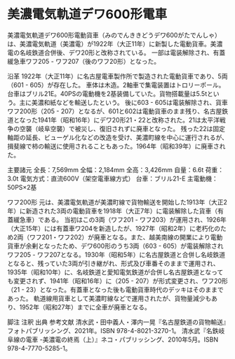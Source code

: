 # 美濃電気軌道デワ600形電車

美濃電気軌道デワ600形電動貨車（みのでんききどうデワ600がたでんしゃ）は、美濃電気軌道（美濃電）が1922年（大正11年）に新製した電動貨車。美濃電の名岐鉄道合併後、デワ20形と改称されている。
一部は電装解除され、有蓋緩急車ワフ205 - ワフ207（後のワフ20形）となった。

沿革
1922年（大正11年）に名古屋電車製作所で製造された電動貨車であり、5両（601 - 605）が存在した。
車体は木造。2軸車で集電装置はトロリーポール。台車はブリル21E。40PSの電動機を2基装備していた。貨物搭載量は5.5tという。主に美濃和紙などを輸送したという。
後に603 - 605は電装解除され、貨車ワフ200形（205 - 207）となるが、601と602は電動貨車のまま残り、名古屋鉄道となった1941年（昭和16年）にデワ20形21・22と改称された。21は太平洋戦争の空襲（岐阜空襲）で被災し、復旧されずに廃車となった。
残った22は固定軸距の延長、ビューゲル化などの改造を受け、美濃町線を中心に運行されるが、揖斐線で柿の輸送に使用されることもあった。1964年（昭和39年）に廃車された。

主要諸元
全長：7,569mm
全幅：2,184mm
全高：3,426mm
自量：6.6t
荷重：3.0t
電気方式：直流600V（架空電車線方式）
台車：ブリル21-E
主電動機：50PS×2基

ワフ200形
元は、美濃電気軌道が美濃町線で貨物輸送を開始した1913年（大正2年）に新造された3両の電動貨車を1918年（大正7年）に電装解除した貨車（有蓋緩急車）である。
当初はこの3両（ワフ201 - ワフ203）が運用され、1926年（大正15年）には有蓋車ワ204を新造したが、1927年（昭和2年）に老朽化のため2両（ワフ201・ワフ202）が廃車となる。また、越美南線の開業により電動貨車が余剰となったため、デワ600形のうち3両（603 - 605）が電装解除されワフ205 - ワフ207となる。1930年（昭和5年）に名古屋鉄道と合併し名岐鉄道となると、残っていた3両が引き継がれ、形式及び車番そのままで運用され、1935年（昭和10年）に、名岐鉄道と愛知電気鉄道が合併し名古屋鉄道となっても変更されず、1941年（昭和16年）に（205 - 207）が形式変更され、ワフ20形（21 - 23）となった。有蓋車となった後も電動貨車時代のデッキはそのままであった。
軌道線用貨車として美濃町線などで運用されたが、貨物量減少もあり、1952年（昭和27年）までに全車が廃車となる。

脚注
注釈
出典
参考文献
清水武・田中義人・澤内一晃『名古屋鉄道の貨物輸送』フォトパブリッシング、2021年。ISBN 978-4-8021-3270-1。 
清水武『名鉄岐阜線の電車 -美濃電の終焉（上）』ネコ・パブリッシング、2010年5月。ISBN 978-4-7770-5285-1。